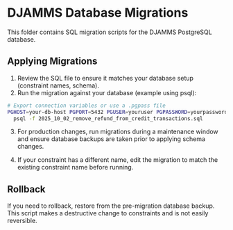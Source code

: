 DJAMMS Database Migrations
==========================

This folder contains SQL migration scripts for the DJAMMS PostgreSQL database.

Applying Migrations
-------------------

1. Review the SQL file to ensure it matches your database setup (constraint names, schema).
2. Run the migration against your database (example using psql):

```bash
# Export connection variables or use a .pgpass file
PGHOST=your-db-host PGPORT=5432 PGUSER=youruser PGPASSWORD=yourpassword PGDATABASE=djamms_production \
  psql -f 2025_10_02_remove_refund_from_credit_transactions.sql
```

3. For production changes, run migrations during a maintenance window and ensure database backups are taken prior to applying schema changes.

4. If your constraint has a different name, edit the migration to match the existing constraint name before running.

Rollback
--------
If you need to rollback, restore from the pre-migration database backup. This script makes a destructive change to constraints and is not easily reversible.
